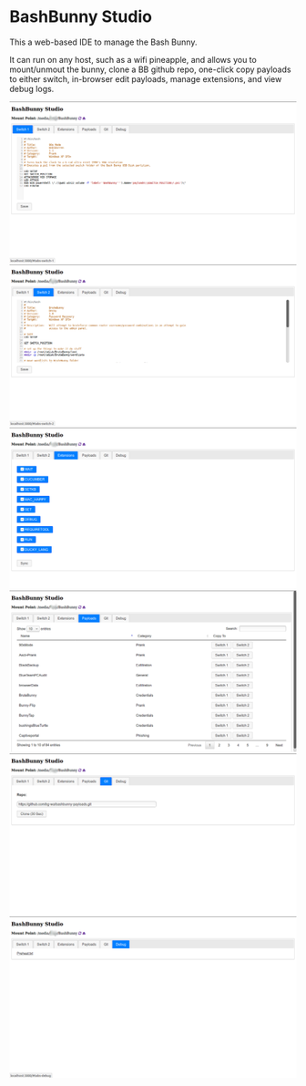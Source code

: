 # BashBunny Studio

This a web-based IDE to manage the Bash Bunny.

It can run on any host, such as a wifi pineapple, and allows you to mount/unmout the bunny, clone a BB github repo, one-click copy payloads to either switch, in-browser edit payloads, manage extensions, and view debug logs.

![alt text](public/screens/1.png)
![alt text](public/screens/2.png)
![alt text](public/screens/3.png)
![alt text](public/screens/4.png)
![alt text](public/screens/5.png)
![alt text](public/screens/6.png)
